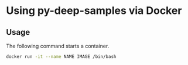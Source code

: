 # Using py-deep-samples via Docker


## Usage
The following command starts a container.
```bash
docker run -it --name NAME IMAGE /bin/bash
```
